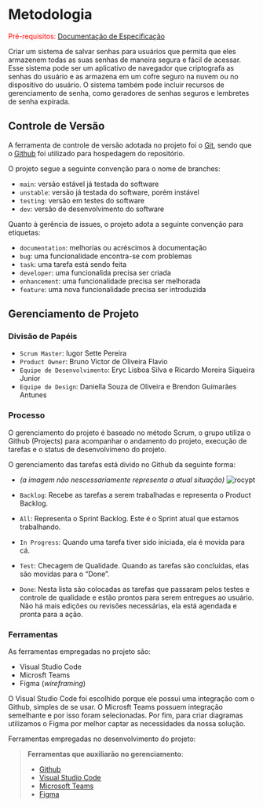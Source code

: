 
# Metodologia

<span style="color:red">Pré-requisitos: <a href="2-Especificação do Projeto.md"> Documentação de Especificação</a></span>

Criar um sistema de salvar senhas para usuários que permita que eles armazenem todas as suas senhas de maneira segura e fácil de acessar. Esse sistema pode ser um aplicativo de navegador que criptografa as senhas do usuário e as armazena em um cofre seguro na nuvem ou no dispositivo do usuário. O sistema também pode incluir recursos de gerenciamento de senha, como geradores de senhas seguros e lembretes de senha expirada.

## Controle de Versão

A ferramenta de controle de versão adotada no projeto foi o
[Git](https://git-scm.com/), sendo que o [Github](https://github.com)
foi utilizado para hospedagem do repositório.

O projeto segue a seguinte convenção para o nome de branches:

- `main`: versão estável já testada do software
- `unstable`: versão já testada do software, porém instável
- `testing`: versão em testes do software
- `dev`: versão de desenvolvimento do software

Quanto à gerência de issues, o projeto adota a seguinte convenção para
etiquetas:

- `documentation`: melhorias ou acréscimos à documentação
- `bug`: uma funcionalidade encontra-se com problemas
- `task`: uma tarefa está sendo feita
- `developer`: uma funcionalida precisa ser criada
- `enhancement`: uma funcionalidade precisa ser melhorada
- `feature`: uma nova funcionalidade precisa ser introduzida

## Gerenciamento de Projeto

### Divisão de Papéis

- `Scrum Master`: Iugor Sette Pereira
- `Product Owner`: Bruno Victor de Oliveira Flavio
- `Equipe de Desenvolvimento`: Eryc Lisboa Silva e Ricardo Moreira Siqueira Junior
- `Equipe de Design`: Daniella Souza de Oliveira e Brendon Guimarães Antunes

### Processo

O gerenciamento do projeto é baseado no método Scrum, o grupo utiliza o Github (Projects) para acompanhar o andamento do projeto, execução de tarefas e o status de desenvolvimeno do projeto.
 
O gerenciamento das tarefas está divido no Github da seguinte forma:
- _(a imagem não nescessariamente representa a atual situação)_
![rocypt](https://user-images.githubusercontent.com/111783703/228105602-e881b879-cf5e-426c-88e7-44e91f67817e.PNG)

- `Backlog`: Recebe as tarefas a serem trabalhadas e representa o Product Backlog. 
- `All`: Representa o Sprint Backlog. Este é o Sprint atual que estamos trabalhando.
- `In Progress`: Quando uma tarefa tiver sido iniciada, ela é movida para cá.
- `Test`: Checagem de Qualidade. Quando as tarefas são concluídas, elas são movidas para o “Done”.
- `Done`: Nesta lista são colocadas as tarefas que passaram pelos testes e controle de qualidade e estão prontos para serem entregues ao usuário. Não há mais edições ou revisões necessárias, ela está agendada e pronta para a ação.

### Ferramentas

As ferramentas empregadas no projeto são:

- Visual Studio Code
- Microsft Teams
- Figma (_wireframing_)

O Visual Studio Code foi escolhido porque ele possui uma integração com o
Github, simples de se usar. O Microsft Teams possuem
integração semelhante e por isso foram selecionadas. Por fim, para criar
diagramas utilizamos o Figma por melhor captar as
necessidades da nossa solução.

Ferramentas empregadas no desenvolvimento do projeto:
 
> **Ferramentas que auxiliarão no gerenciamento**: 
> - [Github](https://github.com/)
> - [Visual Studio Code](https://code.visualstudio.com/)
> - [Microsoft Teams](www.microsoft.com/pt-br/microsoft-teams/group-chat-software)
> - [Figma](https://www.figma.com/)

